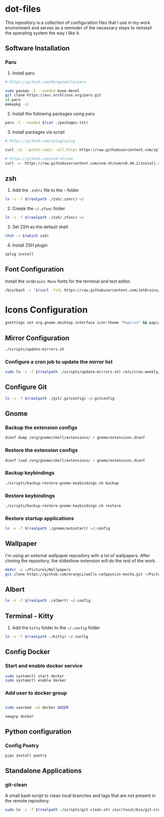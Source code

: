 # dot-files

This repository is a collection of configuration files that I use in my work environment and serves as a reminder of the necessary steps to reinstall the operating system the way I like it.

## Software Installation

### Paru

1. Install paru

```bash
# https://github.com/Morganamilo/paru

sudo pacman -S --needed base-devel
git clone https://aur.archlinux.org/paru.git
cd paru
makepkg -si
```

2. Install the following packages using paru

```bash
paru -S --needed $(cat ./packages.txt)
```

3. Install packages via script

```bash
# https://github.com/zplug/zplug

curl -sL --proto-redir -all,https https://raw.githubusercontent.com/zplug/installer/master/installer.zsh | zsh

# https://github.com/nvm-sh/nvm
curl -o- https://raw.githubusercontent.com/nvm-sh/nvm/v0.40.2/install.sh | zsh
```

## zsh

1. Add the `.zshrc` file to the `~` folder

```bash
ln -s -f $(realpath ./zsh/.zshrc) ~/
```

2. Create the `~/.zfunc` folder

```bash
ln -s -f $(realpath ./zsh/.zfunc) ~/
```

3. Set ZSH as the default shell

```bash
chsh -s $(which zsh)
```

4. Install ZSH plugin

```bash
zplug install
```

## Font Configuration

Install the `JetBrains Mono` fonts for the terminal and text editor.

```bash
/bin/bash -c "$(curl -fsSL https://raw.githubusercontent.com/JetBrains/JetBrainsMono/master/install_manual.sh)"
```

# Icons Configuration

```bash
gsettings set org.gnome.desktop.interface icon-theme "Papirus" && papirus-folders -C nordic
```

## Mirror Configuration

```bash
./scripts/update-mirrors.sh
```

### Configure a cron job to update the mirror list

```bash
sudo ln -s -f $(realpath ./scripts/update-mirrors.sh) /etc/cron.weekly/update-mirrors | chmod +x /etc/cron.weekly/update-mirrors
```

## Configure Git

```bash
ln -s -f $(realpath ./git/.gitconfig) ~/.gitconfig
```

## Gnome

### Backup the extension configs

```bash
dconf dump /org/gnome/shell/extensions/ > gnome/extensions.dconf
```

### Restore the extension configs

```bash
dconf load /org/gnome/shell/extensions/ < gnome/extensions.dconf
```

### Backup keybindings

```bash
./scripts/backup-restore-gnome-keybindings.sh backup
```

### Restore keybindings

```bash
./scripts/backup-restore-gnome-keybindings.sh restore
```

### Restore startup applications

```bash
ln -s -f $(realpath ./gnome/autostart) ~/.config
```

## Wallpaper

I'm using an external wallpaper repository with a lot of wallpapers. After cloning the repository, the slideshow extension will do the rest of the work.

```bash
mkdir -p ~/Pictures/Wallpapers
git clone https://github.com/orangci/walls-catppuccin-mocha.git ~/Pictures/Wallpapers
```

## Albert

```bash
ln -s -f $(realpath ./albert) ~/.config
```

## Terminal - Kitty

1. Add the `kitty` folder to the `~/.config` folder

```bash
ln -s -f $(realpath ./kitty) ~/.config
```

## Config Docker

### Start and enable docker service

```bash
sudo systemctl start docker
sudo systemctl enable docker
```

### Add user to docker group

```bash

sudo usermod -aG docker $USER

newgrp docker
```

## Python configuration

### Config Poetry

```bash
pipx install poetry
```

## Standalone Applications

### git-clean

A small bash script to clean local branches and tags that are not present in the remote repository.

```bash
sudo ln -s -f $(realpath ./scripts/git-clean.sh) /usr/local/bin/git-clean
```
